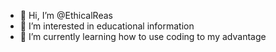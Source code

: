 - 👋 Hi, I’m @EthicalReas
- 👀 I’m interested in educational information
- 🌱 I’m currently learning how to use coding to my advantage

<!---
EthicalReas/EthicalReas is a ✨ special ✨ repository because its `README.md` (this file) appears on your GitHub profile.
You can click the Preview link to take a look at your changes.
--->
